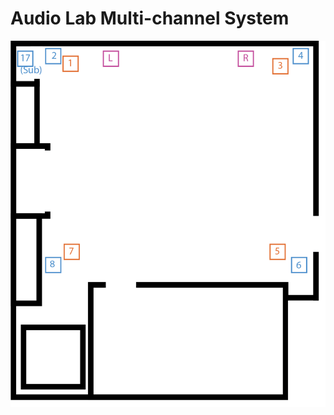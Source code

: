# Audio Lab Multi-channel System

![Audio Speaker Positions](./img/audiolab_speakers.png "Audio Speaker Positions")
